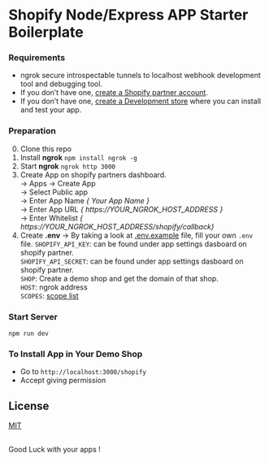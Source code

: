 # Shopify Node/Express APP Starter Boilerplate

### Requirements
- ngrok secure introspectable tunnels to localhost webhook development tool and debugging tool.
- If you don’t have one, [create a Shopify partner account](https://partners.shopify.com/signup).
- If you don’t have one, [create a Development store](https://help.shopify.com/en/partners/dashboard/development-stores#create-a-development-store) where you can install and test your app.

### Preparation
0. Clone this repo
1. Install **ngrok**  `npm install ngrok -g`
2. Start **ngrok**  `ngrok http 3000`
3. Create App on shopify partners dashboard. <br>
-> Apps -> Create App <br>
-> Select Public app <br>
-> Enter App Name _{ Your App Name }_ <br>
-> Enter App URL _{ https://YOUR_NGROK_HOST_ADDRESS }_ <br>
-> Enter Whitelist _{ https://YOUR_NGROK_HOST_ADDRESS/shopify/callback}_ <br>
4. Create **.env**
-> By taking a look at [.env.example](.env.example) file, fill your own `.env` file.
`SHOPIFY_API_KEY`: can be found under app settings dasboard on shopify partner. <br>
`SHOPIFY_API_SECRET`: can be found under app settings dasboard on shopify partner. <br>
`SHOP`: Create a demo shop and get the domain of that shop. <br>
`HOST`: ngrok address <br>
`SCOPES`: [scope list](https://shopify.dev/docs/admin-api/access-scopes)

### Start Server
`npm run dev`

### To Install App in Your Demo Shop
- Go to `http://localhost:3000/shopify`
- Accept giving permission

## License
[MIT](LICENSE)

##
Good Luck with your apps !